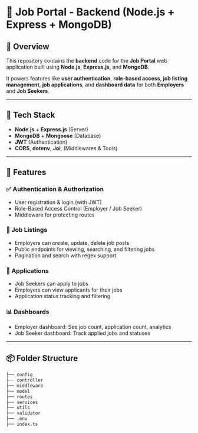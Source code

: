 # 🚀 Job Portal - Backend (Node.js + Express + MongoDB)

## 📌 Overview

This repository contains the **backend** code for the **Job Portal** web application built using **Node.js**, **Express.js**, and **MongoDB**.

It powers features like **user authentication**, **role-based access**, **job listing management**, **job applications**, and **dashboard data** for both **Employers** and **Job Seekers**.

---

## 🔧 Tech Stack

- **Node.js** + **Express.js** (Server)
- **MongoDB** + **Mongoose** (Database)
- **JWT** (Authentication)
- **CORS**, **dotenv**, **Joi**, (Middlewares & Tools)

---

## 🚀 Features

### ✅ Authentication & Authorization

- User registration & login (with JWT)
- Role-Based Access Control (Employer / Job Seeker)
- Middleware for protecting routes

### 💼 Job Listings

- Employers can create, update, delete job posts
- Public endpoints for viewing, searching, and filtering jobs
- Pagination and search with regex support

### 📄 Applications

- Job Seekers can apply to jobs
- Employers can view applicants for their jobs
- Application status tracking and filtering

### 📊 Dashboards

- Employer dashboard: See job count, application count, analytics
- Job Seeker dashboard: Track applied jobs and statuses

---

## 📦 Folder Structure

```bash
├── config
├── controller
├── middleware
├── model
├── routes
├── services
├── utils
├── validator
├── .env
├── index.ts
```
